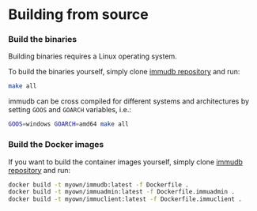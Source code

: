 # Building from source

<WrappedSection>

### Build the binaries

Building binaries requires a Linux operating system.

To build the binaries yourself, simply clone [immudb repository](https://github.com/codenotary/immudb) and run:

```bash
make all
```

immudb can be cross compiled for different systems and architectures by setting `GOOS` and `GOARCH` variables, i.e.:

```bash
GOOS=windows GOARCH=amd64 make all
```

</WrappedSection>

<WrappedSection>

### Build the Docker images

If you want to build the container images yourself, simply clone [immudb repository](https://github.com/codenotary/immudb) and run:

```bash
docker build -t myown/immudb:latest -f Dockerfile .
docker build -t myown/immuadmin:latest -f Dockerfile.immuadmin .
docker build -t myown/immuclient:latest -f Dockerfile.immuclient .
```

</WrappedSection>
